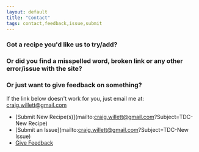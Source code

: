 ```yaml
---
layout: default
title: "Contact"
tags: contact,feedback,issue,submit
---
```

### Got a recipe you'd like us to try/add?
### Or did you find a misspelled word, broken link or any other error/issue with the site?
### Or just want to give feedback on something?

If the link below doesn't work for you, just email me at:  craig.willett@gmail.com

* [Submit New Recipe(s)](mailto:craig.willett@gmail.com?Subject=TDC-New Recipe)
* [Submit an Issue](mailto:craig.willett@gmail.com?Subject=TDC-New Issue)
* [Give Feedback](mailto:craig.willett@gmail.com?Subject=TDC-Feedback)
